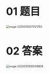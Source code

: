 # 01 题目

<img src="https://cvp.oss-cn-shanghai.aliyuncs.com/202501050751860.png" alt="image-20250105075121763" style="zoom:50%;" />



# 02 答案

<img src="https://cvp.oss-cn-shanghai.aliyuncs.com/202501050854025.png" alt="image-20250105085419808" style="zoom:50%;" />